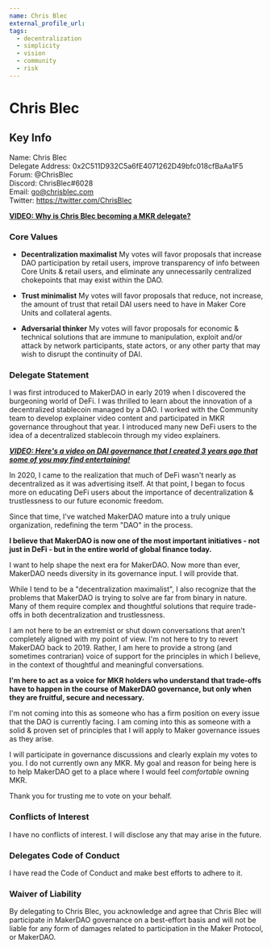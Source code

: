 ```yaml
---
name: Chris Blec
external_profile_url:
tags:
  - decentralization
  - simplicity
  - vision
  - community
  - risk
---
```


# Chris Blec

## Key Info

Name: Chris Blec  
Delegate Address: 0x2C511D932C5a6fE4071262D49bfc018cfBaAa1F5  
Forum: @ChrisBlec  
Discord: ChrisBlec#6028  
Email: go@chrisblec.com  
Twitter: https://twitter.com/ChrisBlec  

[**VIDEO: Why is Chris Blec becoming a MKR delegate?**](https://vimeo.com/716051719/3c7aa24f14)﻿

### Core Values

* **Decentralization maximalist**
My votes will favor proposals that increase DAO participation by retail users, improve transparency of info between Core Units & retail users, and eliminate any unnecessarily centralized chokepoints that may exist within the DAO.

* **Trust minimalist**
My votes will favor proposals that reduce, not increase, the amount of trust that retail DAI users need to have in Maker Core Units and collateral agents.

* **Adversarial thinker**
My votes will favor proposals for economic & technical solutions that are immune to manipulation, exploit and/or attack by network participants, state actors, or any other party that may wish to disrupt the continuity of DAI.

### Delegate Statement

I was first introduced to MakerDAO in early 2019 when I discovered the burgeoning world of DeFi. I was thrilled to learn about the innovation of a decentralized stablecoin managed by a DAO. I worked with the Community team to develop explainer video content and participated in MKR governance throughout that year. I introduced many new DeFi users to the idea of a decentralized stablecoin through my video explainers.

[ ***VIDEO: Here's a video on DAI governance that I created 3 years ago that some of you may find entertaining!***](https://vimeo.com/716043636/8bb139f044)

In 2020, I came to the realization that much of DeFi wasn't nearly as decentralized as it was advertising itself. At that point, I began to focus more on educating DeFi users about the importance of decentralization & trustlessness to our future economic freedom.

Since that time, I've watched MakerDAO mature into a truly unique organization, redefining the term "DAO" in the process.

**I believe that MakerDAO is now one of the most important initiatives - not just in DeFi - but in the entire world of global finance today.**

I want to help shape the next era for MakerDAO. Now more than ever, MakerDAO needs diversity in its governance input. I will provide that.

While I tend to be a "decentralization maximalist", I also recognize that the problems that MakerDAO is trying to solve are far from binary in nature. Many of them require complex and thoughtful solutions that require trade-offs in both decentralization and trustlessness.

I am not here to be an extremist or shut down conversations that aren't completely aligned with my point of view. I'm not here to try to revert MakerDAO back to 2019. Rather, I am here to provide a strong (and sometimes contrarian) voice of support for the principles in which I believe, in the context of thoughtful and meaningful conversations.

**I'm here to act as a voice for MKR holders who understand that trade-offs have to happen in the course of MakerDAO governance, but only when they are fruitful, secure and necessary.**

I'm not coming into this as someone who has a firm position on every issue that the DAO is currently facing. I am coming into this as someone with a solid & proven set of principles that I will apply to Maker governance issues as they arise.

I will participate in governance discussions and clearly explain my votes to you. I do not currently own any MKR. My goal and reason for being here is to help MakerDAO get to a place where I would feel *comfortable* owning MKR.

Thank you for trusting me to vote on your behalf.

### Conflicts of Interest

I have no conflicts of interest. I will disclose any that may arise in the future.

### Delegates Code of Conduct

I have read the Code of Conduct and make best efforts to adhere to it.

### Waiver of Liability

By delegating to Chris Blec, you acknowledge and agree that Chris Blec will participate in MakerDAO governance on a best-effort basis and will not be liable for any form of damages related to participation in the Maker Protocol, or MakerDAO.
